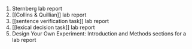 1. Sternberg lab report
2. [[Collins & Quillian]] lab report
3. [[sentence verification task]] lab report
4. [[lexical decision task]] lab report
5. Design Your Own Experiment: Introduction and Methods sections for a lab report